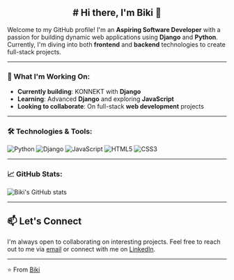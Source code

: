 <h2 align="center">
  # Hi there, I'm Biki 👋
</h2>

Welcome to my GitHub profile! I'm an **Aspiring Software Developer** with a passion for building dynamic web applications using **Django** and **Python**. Currently, I'm diving into both **frontend** and **backend** technologies to create full-stack projects.

---

### 🚀 What I'm Working On:
- **Currently building**: KONNEKT with **Django**  
- **Learning**: Advanced **Django** and exploring **JavaScript**  
- **Looking to collaborate**: On full-stack **web development** projects

---

### 🛠️ Technologies & Tools:
![Python](https://img.shields.io/badge/Python-3776AB?style=for-the-badge&logo=python&logoColor=white)
![Django](https://img.shields.io/badge/Django-092E20?style=for-the-badge&logo=django&logoColor=white)
![JavaScript](https://img.shields.io/badge/JavaScript-F7DF1E?style=for-the-badge&logo=javascript&logoColor=black)
![HTML5](https://img.shields.io/badge/HTML5-E34F26?style=for-the-badge&logo=html5&logoColor=white)
![CSS3](https://img.shields.io/badge/CSS3-1572B6?style=for-the-badge&logo=css3&logoColor=white)

---

### 📈 GitHub Stats:
![Biki's GitHub stats](https://github-readme-stats.vercel.app/api?username=iambiki-git&show_icons=true&theme=radical)

---


## 📫 Let's Connect
I'm always open to collaborating on interesting projects. Feel free to reach out to me via [email](mailto:jane.doe@example.com) or connect with me on [LinkedIn](https://www.linkedin.com/in/bikram-gurung-1749b9319/).

---

⭐️ From [Biki](https://github.com/iambiki-git)
